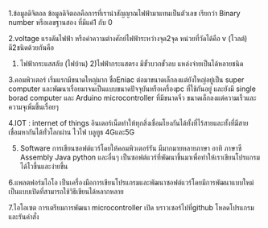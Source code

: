 1.ข้อมูลดิจิตอล
ข้อมูลดิจิตอลคือการที่เรานำสัญญาณไฟฟ้ามาแทนเป็นตัวเลข เรียกว่า Binary number หรือเลขฐานสอง ที่มีแค่1 กับ 0


2.voltage
แรงดันไฟฟ้า หรือค่าความต่างศักย์ไฟฟ้าระหว่างจุด2จุด หน่วยที่วัดได้คือ v (โวลต์) มี2ชนิดด้วยกันคือ 
1) ไฟฟ้ากระแสสลับ (ไฟบ้าน)
2)ไฟฟ้ากระแสตรง มีขั้วบวกขั้วลบ แหล่งจ่ายเป็นได้หลายชนิด

3.คอมพิวเตอร์
เริ่มแรกมีขนาดใหญ่มาก ชื่อEniac ต่อมาขนาดเล็กลงแต่ยังใหญ่อยู่เป็น super computer  และพัฒนาเรื่อยมาจนเป็นแบบขนาดปัจจุบันหรือเครื่องpc ที่ใช้กันอยู่ และยังมี single borad computer และ Arduino microcontroller ที่มีขนาดจิ๋ว ขนาดเล็กลงแต่ความเร็วและความจุเพิ่มขึ้นเรื่อยๆ


4.IOT : internet of things
อินเตอร์เน็ตทำให้ทุกสิ่งเชื่อมโยงกันได้ทั้งที่ไร้สายและทั้งที่มีสาย เชื่อมหากันได้ทั่วโลกผ่าน ไวไฟ บลูทูธ 4Gและ5G


5. Software 
การเขียนซอฟต์แวร์โดยให้คอมพิวเตอร์รัน  มีมากมายหลายภาษา อาทิ ภาษาซี Assembly Java python และอื่นๆ เป็นซอฟต์แวร์ที่พัฒนาขึ้นมาเพื่อทำให้เราเขียนโปรแกรมได้ไวขึ้นและง่ายขึ้น


6.แพลตฟอร์มไอโอ
เป็นเครื่องมือการเขียนโปรแกรมและพัฒนาซอฟต์แวร์โดยมีการพัฒนาแบบใหม่เป็นแบบเปิดที่สามารถใช้วิธีเขียนได้หลากหลาย


7.ไอโอเซต
การเตรียมการพัฒนา  microcontroller เปิด บราวเซอร์ไปที่github โหลดโปรแกรม และรันคำสั่ง

